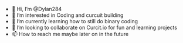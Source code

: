 - 👋 Hi, I’m @Dylan284
- 👀 I’m interested in Coding and curcuit building
- 🌱 I’m currently learning how to still do binary coding
- 💞️ I’m looking to collaborate on Curcit.io for fun and learning projects
- 📫 How to reach me maybe later on in the future

<!---
Dylan284/Dylan284 is a ✨ special ✨ repository because its `README.md` (this file) appears on your GitHub profile.
You can click the Preview link to take a look at your changes.
--->
